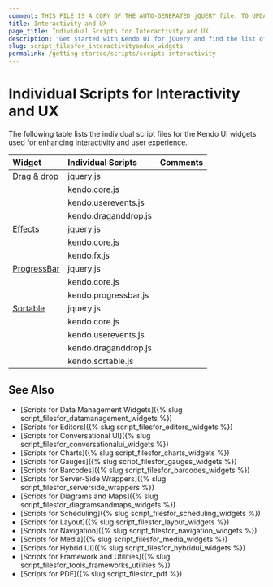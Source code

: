 ```yaml
---
comment: THIS FILE IS A COPY OF THE AUTO-GENERATED jQUERY file. TO UPDATE THE CONTENT, COPY THE NEW DEPENDENCIES FROM THE RELEVANT jQUERY FILE.
title: Interactivity and UX
page_title: Individual Scripts for Interactivity and UX
description: "Get started with Kendo UI for jQuery and find the list of required script files for the Kendo UI Interactivity and UX"
slug: script_filesfor_interactivityandux_widgets
permalink: /getting-started/scripts/scripts-interactivity
---
```


# Individual Scripts for Interactivity and UX

The following table lists the individual script files for the Kendo UI widgets used for enhancing interactivity and user experience.&nbsp;&nbsp;

| Widget | Individual Scripts | Comments |
| :---   | :---         | :---     |
| [Drag & drop](http://demos.telerik.com/kendo-ui/dragdrop/index) | jquery.js | |
| | kendo.core.js | |
| | kendo.userevents.js | |
| | kendo.draganddrop.js | |
| [Effects](http://demos.telerik.com/kendo-ui/fx/expand) | jquery.js | |
| | kendo.core.js | |
| | kendo.fx.js | |
| [ProgressBar](http://demos.telerik.com/kendo-ui/progressbar/index) | jquery.js | |
| | kendo.core.js | |
| | kendo.progressbar.js | |
| [Sortable](http://demos.telerik.com/kendo-ui/sortable/index) | jquery.js | |
| | kendo.core.js | |
| | kendo.userevents.js | |
| | kendo.draganddrop.js | |
| | kendo.sortable.js | |

## See Also

+ [Scripts for Data Management Widgets]({% slug script_filesfor_datamanagement_widgets %})
+ [Scripts for Editors]({% slug script_filesfor_editors_widgets %})
+ [Scripts for Conversational UI]({% slug script_filesfor_conversationalui_widgets %})
+ [Scripts for Charts]({% slug script_filesfor_charts_widgets %})
+ [Scripts for Gauges]({% slug script_filesfor_gauges_widgets %})
+ [Scripts for Barcodes]({% slug script_filesfor_barcodes_widgets %})
+ [Scripts for Server-Side Wrappers]({% slug script_filesfor_serverside_wrappers %})
+ [Scripts for Diagrams and Maps]({% slug script_filesfor_diagramsandmaps_widgets %})
+ [Scripts for Scheduling]({% slug script_filesfor_scheduling_widgets %})
+ [Scripts for Layout]({% slug script_filesfor_layout_widgets %})
+ [Scripts for Navigation]({% slug script_filesfor_navigation_widgets %})
+ [Scripts for Media]({% slug script_filesfor_media_widgets %})
+ [Scripts for Hybrid UI]({% slug script_filesfor_hybridui_widgets %})
+ [Scripts for Framework and Utilities]({% slug script_filesfor_tools_frameworks_utilities %})
+ [Scripts for PDF]({% slug script_filesfor_pdf %})
